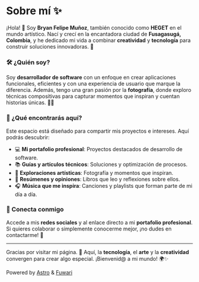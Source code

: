 # Sobre mí ✨

¡Hola! 👋 Soy **Bryan Felipe Muñoz**, también conocido como **HEGET** en el mundo artístico. Nací y crecí en la encantadora ciudad de **Fusagasugá, Colombia**, y he dedicado mi vida a combinar **creatividad** y **tecnología** para construir soluciones innovadoras. 🚀

### 🛠️ ¿Quién soy?

Soy **desarrollador de software** con un enfoque en crear aplicaciones funcionales, eficientes y con una experiencia de usuario que marque la diferencia. Además, tengo una gran pasión por la **fotografía**, donde exploro técnicas compositivas para capturar momentos que inspiran y cuentan historias únicas. 🎨📸

### 📖 ¿Qué encontrarás aquí?

Este espacio está diseñado para compartir mis proyectos e intereses. Aquí podrás descubrir:

- 💻 **Mi portafolio profesional**: Proyectos destacados de desarrollo de software.
- 📚 **Guías y artículos técnicos**: Soluciones y optimización de procesos.
- 🌟 **Exploraciones artísticas**: Fotografía y momentos que inspiran.
- 📝 **Resúmenes y opiniones**: Libros que leo y reflexiones sobre ellos.
- 🎧 **Música que me inspira**: Canciones y playlists que forman parte de mi día a día.

### 🔗 Conecta conmigo

Accede a mis **redes sociales** y al enlace directo a mi **portafolio profesional**.  
Si quieres colaborar o simplemente conocerme mejor, ¡no dudes en contactarme! 📩

---

Gracias por visitar mi página. 🌟 Aquí, la **tecnología**, el **arte** y la **creatividad** convergen para crear algo especial. ¡Bienvenid@ a mi mundo! 🌍✨

Powered by
<a class="transition link text-[var(--primary)] font-medium" target="_blank" href="https://astro.build">Astro</a> &
<a class="transition link text-[var(--primary)] font-medium" target="_blank" href="https://github.com/saicaca/fuwari">Fuwari</a>
